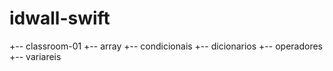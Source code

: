 # idwall-swift

+-- classroom-01
    +-- array
    +-- condicionais
    +-- dicionarios
    +-- operadores
    +-- variareis 
